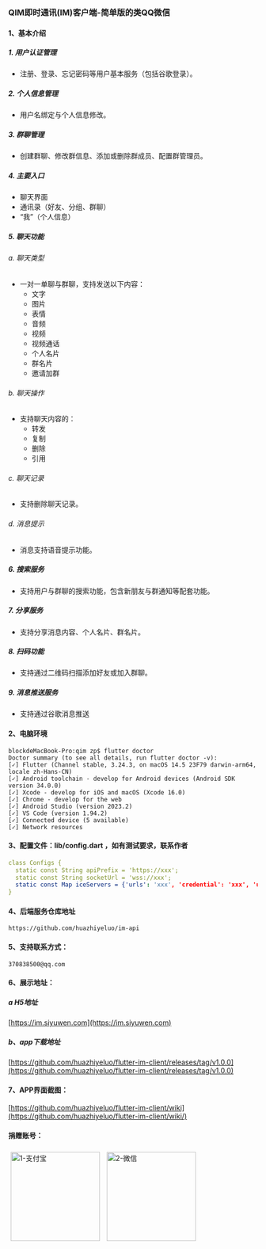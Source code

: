 ### QIM即时通讯(IM)客户端-简单版的类QQ微信

#### 1、基本介绍

##### 1. 用户认证管理

- 注册、登录、忘记密码等用户基本服务（包括谷歌登录）。

##### 2. 个人信息管理

- 用户名绑定与个人信息修改。

##### 3. 群聊管理

- 创建群聊、修改群信息、添加或删除群成员、配置群管理员。

##### 4. 主要入口

- 聊天界面
- 通讯录（好友、分组、群聊）
- “我”（个人信息）

##### 5. 聊天功能

###### a. 聊天类型

- 一对一单聊与群聊，支持发送以下内容：
  - 文字
  - 图片
  - 表情
  - 音频
  - 视频
  - 视频通话
  - 个人名片
  - 群名片
  - 邀请加群

###### b. 聊天操作

- 支持聊天内容的：
  - 转发
  - 复制
  - 删除
  - 引用

###### c. 聊天记录

- 支持删除聊天记录。

###### d. 消息提示

- 消息支持语音提示功能。

##### 6. 搜索服务

- 支持用户与群聊的搜索功能，包含新朋友与群通知等配套功能。

##### 7. 分享服务

- 支持分享消息内容、个人名片、群名片。

##### 8. 扫码功能

- 支持通过二维码扫描添加好友或加入群聊。

##### 9. 消息推送服务

- 支持通过谷歌消息推送

#### 2、电脑环境

```
blockdeMacBook-Pro:qim zp$ flutter doctor
Doctor summary (to see all details, run flutter doctor -v):
[✓] Flutter (Channel stable, 3.24.3, on macOS 14.5 23F79 darwin-arm64, locale zh-Hans-CN)
[✓] Android toolchain - develop for Android devices (Android SDK version 34.0.0)
[✓] Xcode - develop for iOS and macOS (Xcode 16.0)
[✓] Chrome - develop for the web
[✓] Android Studio (version 2023.2)
[✓] VS Code (version 1.94.2)
[✓] Connected device (5 available)
[✓] Network resources
```

#### 3、配置文件：lib/config.dart ，如有测试要求，联系作者

```yml
class Configs {
  static const String apiPrefix = 'https://xxx';                                          // api 接口地址
  static const String socketUrl = 'wss://xxx';                                            // websocket 地址
  static const Map iceServers = {'urls': 'xxx', 'credential': 'xxx', 'username': 'xxx'};  // Coturn服务器配置
}
```

#### 4、后端服务仓库地址

```
https://github.com/huazhiyeluo/im-api
```

#### 5、支持联系方式：

```
370838500@qq.com
```

#### 6、展示地址：

##### a H5地址

[https://im.siyuwen.com](https://im.siyuwen.com)

##### b、app下载地址

[https://github.com/huazhiyeluo/flutter-im-client/releases/tag/v1.0.0](https://github.com/huazhiyeluo/flutter-im-client/releases/tag/v1.0.0)

#### 7、APP界面截图：

[https://github.com/huazhiyeluo/flutter-im-client/wiki](https://github.com/huazhiyeluo/flutter-im-client/wiki/)

#### 捐赠账号：

<img src="https://github.com/user-attachments/assets/9cf0485d-4c96-499f-915a-d3c437bb40b7" alt="1-支付宝" width="180" style="padding:5px;" />
<img src="https://github.com/user-attachments/assets/e7986b02-c09f-411b-ade0-f1940d92ad0e" alt="2-微信" width="180" style="padding:5px;" />
